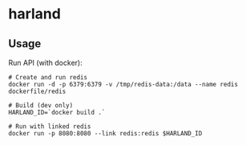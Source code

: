 # harland

## Usage

Run API (with docker):
```
# Create and run redis
docker run -d -p 6379:6379 -v /tmp/redis-data:/data --name redis dockerfile/redis
 
# Build (dev only)
HARLAND_ID=`docker build .`

# Run with linked redis
docker run -p 8080:8080 --link redis:redis $HARLAND_ID
```
